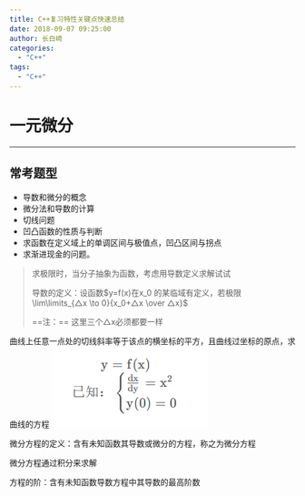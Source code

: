 ```yaml
---
title: C++复习特性关键点快速总结
date: 2018-09-07 09:25:00
author: 长白崎
categories:
  - "C++"
tags:
  - "C++"
---
```




# 一元微分

---

## 常考题型

* 导数和微分的概念
* 微分法和导数的计算
* 切线问题
* 凹凸函数的性质与判断
* 求函数在定义域上的单调区间与极值点，凹凸区间与拐点
* 求渐进现金的问题。





> 求极限时，当分子抽象为函数，考虑用导数定义求解试试
>
> 导数的定义：设函数$y=f(x)在x_0 的某临域有定义，若极限\lim\limits_{△x \to 0}{x_0+△x \over △x}$
>
> ==注：== 这里三个△x必须都要一样

 曲线上任意一点处的切线斜率等于该点的横坐标的平方，且曲线过坐标的原点，求曲线的方程
![](images/Snipaste_2024-01-04_13-16-21.png)

微分方程的定义：含有未知函数其导数或微分的方程，称之为微分方程

微分方程通过积分来求解

方程的阶：含有未知函数导数方程中其导数的最高阶数





